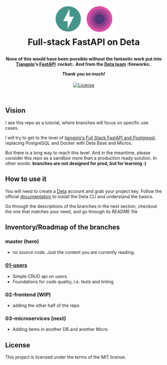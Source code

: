 <h1 align="center" style="margin:1em">
  <img src="./logos.png"
       alt="Full-stack-FastAPI-Deta"
       width="200">
    <br/> Full-stack FastAPI on Deta
</h1>

<h4 align="center">
None of this would have been possible without the fantastic work put into <a href="https://github.com/tiangolo">Tiangolo</a>'s <a href="https://github.com/tiangolo/fastapi">FastAPI</a> :rocket:. And from the <a href="https://github.com/deta">Deta team</a> :fireworks:.
  <p>Thank you so much!</p>
</h4>

<p align="center">
  <a href="https://github.com/ebreton/release-maker/blob/master/LICENSE">
    <img src="https://img.shields.io/badge/license-MIT-blue.svg"
         alt="License" />
  </a>
</p>

<br/>


## Vision

I see this repo as a tutorial, where branches will focus on specific use cases.

I will try to get to the level of [tiangolo's Full Stack FastAPI and Postgresql](https://github.com/tiangolo/full-stack-fastapi-postgresql.git), replacing PostgreSQL and Docker with Deta Base and Micros.

But there is a long way to reach this level. And in the meantime, please consider this repo as a sandbox more than a production ready solution. In other words: **branches are not designed for prod, but for learning :)**


## How to use it

You will need to create a [Deta](https://www.deta.sh) account and grab your project key. Follow the official [documentation](https://docs.deta.sh/docs/home) to install the Deta CLI and understand the basics.

Go through the descriptions of the branches in the next section, checkout the one that matches your need, and go through its README file

## Inventory/Roadmap of the branches

### master (here)

- no source code. Just the content you are currently reading.

### [01-users](https://github.com/ebreton/full-stack-fastapi-deta/tree/01-users)

- Simple CRUD api on users.
- Foundations for code quality, i.e. tests and linting

### 02-frontend (WIP)

- adding the other half of the repo

### 03-microservices (next)

- Adding items in another DB and another Micro


## License

This project is licensed under the terms of the MIT license.
